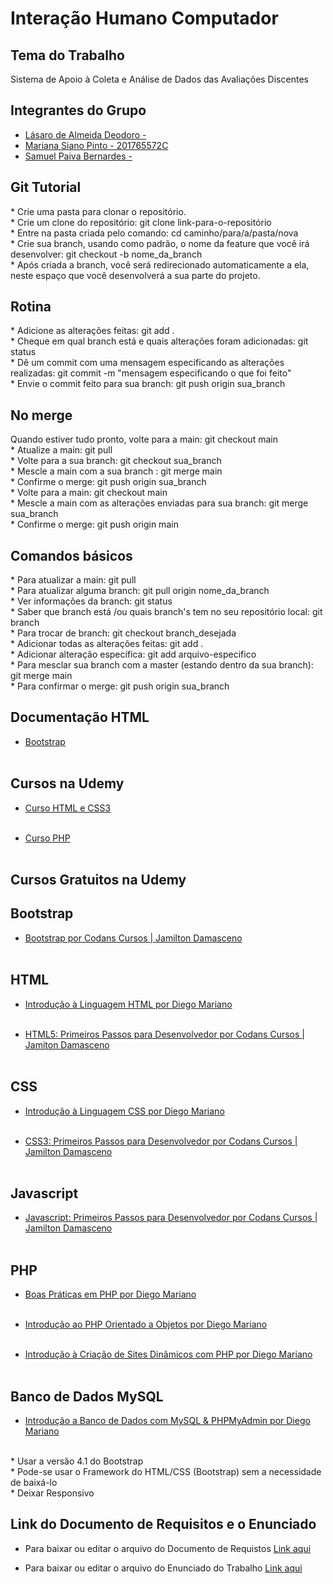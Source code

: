 # Interação Humano Computador

## Tema do Trabalho

Sistema de Apoio à Coleta e Análise de Dados das Avaliações Discentes

## Integrantes do Grupo

* [Lásaro de Almeida Deodoro - ](https://github.com/)
* [Mariana Siano Pinto - 201765572C](https://github.com/MarianaSiano07)
* [Samuel Paiva Bernardes - ](https://github.com/samuka105)

## Git Tutorial

\* Crie uma pasta para clonar o repositório. <br>
\* Crie um clone do repositório: git clone link-para-o-repositório <br>
\* Entre na pasta criada pelo comando: cd caminho/para/a/pasta/nova <br>
\* Crie sua branch, usando como padrão, o nome da feature que você irá desenvolver: git checkout -b nome_da_branch <br>
\* Após criada a branch, você será redirecionado automaticamente a ela, neste espaço que você desenvolverá a sua parte do projeto.

## Rotina

\* Adicione as alterações feitas: git add . <br>
\* Cheque em qual branch está e quais alterações foram adicionadas: git status <br>
\* Dê um commit com uma mensagem especificando as alterações realizadas: git commit -m "mensagem especificando o que foi feito" <br>
\* Envie o commit feito para sua branch: git push origin sua_branch <br>

## No merge

Quando estiver tudo pronto, volte para a main: git checkout main <br>
\* Atualize a main: git pull <br>
\* Volte para a sua branch: git checkout sua_branch <br>
\* Mescle a main com a sua branch : git merge main <br>
\* Confirme o merge: git push origin sua_branch <br>
\* Volte para a main: git checkout main <br>
\* Mescle a main com as alterações enviadas para sua branch: git merge sua_branch <br>
\* Confirme o merge: git push origin main

## Comandos básicos

\* Para atualizar a main: git pull <br>
\* Para atualizar alguma branch: git pull origin nome_da_branch <br>
\* Ver informações da branch: git status <br>
\* Saber que branch está /ou quais branch's tem no seu repositório local: git branch <br>
\* Para trocar de branch: git checkout branch_desejada <br>
\* Adicionar todas as alterações feitas: git add . <br>
\* Adicionar alteração específica: git add arquivo-especifico <br>
\* Para mesclar sua branch com a master (estando dentro da sua branch): git merge main <br>
\* Para confirmar o merge: git push origin sua_branch

## Documentação HTML

* [Bootstrap](https://getbootstrap.com.br) <br><br>

## Cursos na Udemy

* [Curso HTML e CSS3](https://www.udemy.com/course/curso-pratico-html-css-construa-seu-portfolio-online/#overviewtps) <br><br>

* [Curso PHP](https://www.udemy.com/course/web-completo/#overview) <br><br>

## Cursos Gratuitos na Udemy

## Bootstrap

* [Bootstrap por Codans Cursos | Jamilton Damasceno](https://www.udemy.com/course/draft/3959224/learn/lecture/26390070?start=0#overview) <br><br>

## HTML

* [Introdução à Linguagem HTML por Diego Mariano](https://www.udemy.com/course/introducao-a-linguagem-html/learn/lecture/9891832?start=0#overview) <br><br>

* [HTML5: Primeiros Passos para Desenvolvedor por Codans Cursos | Jamiton Damasceno](https://www.udemy.com/course/draft/3953634/learn/lecture/26390024?start=0#overview) <br><br>

## CSS

* [Introdução à Linguagem CSS por Diego Mariano](https://www.udemy.com/course/introducao-a-linguagem-css/learn/lecture/11902866?start=0#overview) <br><br>

* [CSS3: Primeiros Passos para Desenvolvedor por Codans Cursos | Jamilton Damasceno](https://www.udemy.com/course/draft/3959170/learn/lecture/26452788?start=0#overview) <br><br>

## Javascript

* [Javascript: Primeiros Passos para Desenvolvedor por Codans Cursos | Jamilton Damasceno](https://www.udemy.com/course/draft/3953624/learn/lecture/26390060?start=0#overview) <br><br>

## PHP

* [Boas Práticas em PHP por Diego Mariano](https://www.udemy.com/course/draft/1902516/learn/lecture/11709236?start=0#overview) <br><br>

* [Introdução ao PHP Orientado a Objetos por Diego Mariano](https://www.udemy.com/course/php-orientado-a-objetos/learn/lecture/11823472?start=0#overview) <br><br>

* [Introdução à Criação de Sites Dinâmicos com PHP por Diego Mariano](https://www.udemy.com/course/criacao-de-paginas-de-internet-dinamicas-com-php-basico/learn/lecture/9850364?start=0#overview) <br><br>

## Banco de Dados MySQL

* [Introdução a Banco de Dados com MySQL & PHPMyAdmin por Diego Mariano](https://www.udemy.com/course/mysql_phpmyadmin/learn/lecture/12827153?start=0#overview) <br><br>

\* Usar a versão 4.1 do Bootstrap <br>
\* Pode-se usar o Framework do HTML/CSS (Bootstrap) sem a necessidade de baixá-lo <br>
\* Deixar Responsivo <br>

## Link do Documento de Requisitos e o Enunciado

* Para baixar ou editar o arquivo do Documento de Requistos [Link aqui](https://docs.google.com/document/d/12trshuUEvP62mQZ1d1a5LaLJRkfeT-uG34bosyHo_ns/edit) <br>

* Para baixar ou editar o arquivo do Enunciado do Trabalho [Link aqui](https://drive.google.com/file/d/1WZ94AtaB0S_1F55-SiTuxlVjSJ6l7Xbe/view) <br>